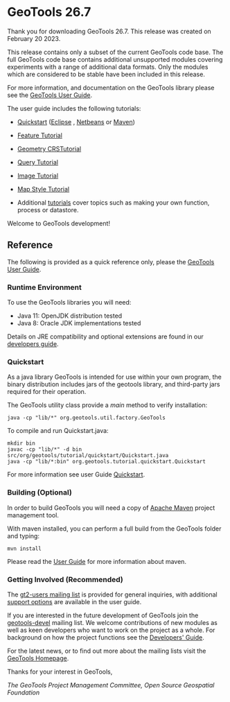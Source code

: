 # GeoTools 26.7

Thank you for downloading GeoTools 26.7. This release was created
on February 20 2023.

This release contains only a subset of the current GeoTools code base.
The full GeoTools code base contains additional unsupported modules
covering experiments with a range of additional data formats. Only the
modules which are considered to be stable have been included in this
release.

For more information, and documentation on the GeoTools library please
see the [GeoTools User
Guide](http://docs.geotools.org/stable/userguide/).

The user guide includes the following tutorials:

- [Quickstart](http://docs.geotools.org/stable/userguide/tutorial/quickstart/index.html)
  ([Eclipse](http://docs.geotools.org/stable/userguide/tutorial/quickstart/eclipse.html)
  ,
  [Netbeans](http://docs.geotools.org/stable/userguide/tutorial/quickstart/netbeans.html)
  or
  [Maven](http://docs.geotools.org/stable/userguide/tutorial/quickstart/maven.html))

- [Feature Tutorial](http://docs.geotools.org/stable/userguide/tutorial/feature/csv2shp.html)

- [Geometry CRSTutorial](http://docs.geotools.org/stable/userguide/tutorial/geometry/geometrycrs.html)

- [Query Tutorial](http://docs.geotools.org/stable/userguide/tutorial/filter/query.html)

- [Image Tutorial](http://docs.geotools.org/stable/userguide/tutorial/raster/image.html)

- [Map Style Tutorial](http://docs.geotools.org/stable/userguide/tutorial/map/style.html)

- Additional [tutorials](http://docs.geotools.org/stable/userguide/tutorial/index.html)
  cover topics such as making your own function, process or datastore.

Welcome to GeoTools development!

## Reference

The following is provided as a quick reference only, please the
[GeoTools User Guide](http://docs.geotools.org/stable/userguide/).

### Runtime Environment

To use the GeoTools libraries you will need:

- Java 11: OpenJDK distribution tested
- Java 8: Oracle JDK implementations tested

Details on JRE compatibility and optional extensions are found in our
[developers guide](http://docs.geotools.org/stable/userguide/build/install/jdk.html).

### Quickstart

As a java library GeoTools is intended for use within your own program, the binary distribution includes jars of the geotools library, and third-party jars required for their operation.

The GeoTools utility class provide a *main* method to verify installation:

````
java -cp "lib/*" org.geotools.util.factory.GeoTools 
````

To compile and run Quickstart.java:

```
mkdir bin
javac -cp "lib/*" -d bin src/org/geotools/tutorial/quickstart/Quickstart.java 
java -cp "lib/*:bin" org.geotools.tutorial.quickstart.Quickstart
```

For more information see user Guide [Quickstart](http://docs.geotools.org/stable/userguide/tutorial/quickstart/index.html).

### Building (Optional)

In order to build GeoTools you will need a copy of
[Apache Maven](http://maven.apache.org/download.html) project management tool.

With maven installed, you can perform a full build from the GeoTools folder and typing:

    mvn install

Please read the [User
Guide](http://docs.geotools.org/stable/userguide/build/maven/index.html)
for more information about maven.

### Getting Involved (Recommended)

The [gt2-users mailing list](mailto:geotools-gt2-users@lists.sourceforge.net) is provided for
general inquiries, with additional [support options](http://docs.geotools.org/stable/userguide/welcome/support.html)
are available in the user guide.

If you are interested in the future development of GeoTools join the
[geotools-devel](http://docs.geotools.org/stable/developer/communication.html)
mailing list. We welcome contributions of new modules as well as keen
developers who want to work on the project as a whole. For background on
how the project functions see the [Developers\'
Guide](http://docs.geotools.org/stable/developer/).

For the latest news, or to find out more about the mailing lists visit
the [GeoTools Homepage](http://geotools.org/).

Thanks for your interest in GeoTools,

*The GeoTools Project Management Committee, Open Source Geospatial
Foundation*
